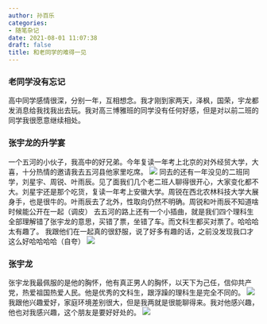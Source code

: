 ```yaml
---
author: 孙百乐
categories:
- 随笔杂记
date: 2021-08-01 11:07:38
draft: false
title: 和老同学的难得一见
---
```


### 老同学没有忘记

高中同学感情很深，分别一年，互相想念。我才刚到家两天，泽枫，国荣，宇龙都发消息给我找我出去玩。我对高三博雅班的同学没有任何好感，但是对以前二班的同学我很愿意继续相处。

### 张宇龙的升学宴

一个五河的小伙子，我高中的好兄弟。今年复读一年考上北京的对外经贸大学，大喜，十分热情的邀请我去五河县他家里吃席。 ![](https://cdn.jsdelivr.net/gh/leyouBaloy/mypic/wp-content/uploads/2021/08/IMG_20210731_114250-1024x768.jpg) 同去的还有一年没见的二班同学，刘星宇、周锐、叶雨辰。见了面我们几个老二班人聊得很开心，大家变化都不大。刘星宇还是那个吃货，复读一年考上安徽大学。周锐在西北农林科技大学大展身手，也是很牛的。叶雨辰去了北外，性取向仍然不明确。周锐和叶雨辰不知道啥时候能公开在一起（调皮） 去五河的路上还有一个小插曲，就是我们四个理科生全部理解错了张宇龙的意思，买错了票，坐错了车。而文科生都买对票了。哈哈哈太有趣了。 我跟他们在一起真的很舒服，说了好多有趣的话，之前没发现我口才这么好哈哈哈哈（自夸） ![](https://cdn.jsdelivr.net/gh/leyouBaloy/mypic/wp-content/uploads/2021/08/Screenshot_20210731_094700_com.autonavi.minimap-461x1024.jpg)

### 张宇龙

张宇龙我最佩服的是他的胸怀，他有真正男人的胸怀，以天下为己任，信仰共产党，热爱祖国热爱人民。他是优秀的文科生，跟浮躁的理科生是完全不同的。 ![](https://cdn.jsdelivr.net/gh/leyouBaloy/mypic/wp-content/uploads/2021/08/Screenshot_20210801_110524_com.tencent.mm_-461x1024.jpg) 我跟他兴趣爱好，家庭环境差别很大，但是我两就是很能聊得来。我对他感兴趣，他也对我感兴趣，这个朋友是要好好处的。 ![](https://cdn.jsdelivr.net/gh/leyouBaloy/mypic/wp-content/uploads/2021/08/IMG_20210731_142842-1024x768.jpg)